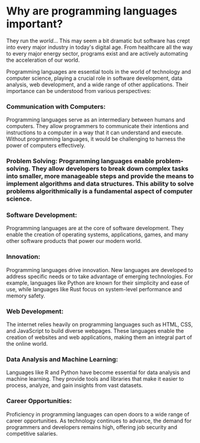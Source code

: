 # Why are programming languages important?

  They run the *world*... This may seem a bit dramatic but software has crept into every major industry in today's digital age. From healthcare all the way to every major energy sector, programs exist and are actively automating the acceleration of our world. 

  Programming languages are essential tools in the world of technology and computer science, playing a crucial role in software development, data analysis, web development, and a wide range of other applications. Their importance can be understood from various perspectives:

### **Communication with Computers:** 

  Programming languages serve as an intermediary between humans and computers. They allow programmers to communicate their intentions and instructions to a computer in a way that it can understand and execute. Without programming languages, it would be challenging to harness the power of computers effectively.

### **Problem Solving:** Programming languages enable problem-solving. They allow developers to break down complex tasks into smaller, more manageable steps and provide the means to implement algorithms and data structures. This ability to solve problems algorithmically is a fundamental aspect of computer science.

### **Software Development:** 
  Programming languages are at the core of software development. They enable the creation of operating systems, applications, games, and many other software products that power our modern world.

### **Innovation:** 
  Programming languages drive innovation. New languages are developed to address specific needs or to take advantage of emerging technologies. For example, languages like Python are known for their simplicity and ease of use, while languages like Rust focus on system-level performance and memory safety.

### **Web Development:** 
  The internet relies heavily on programming languages such as HTML, CSS, and JavaScript to build diverse webpages. These languages enable the creation of websites and web applications, making them an integral part of the online world.

### **Data Analysis and Machine Learning:** 
  Languages like R and Python have become essential for data analysis and machine learning. They provide tools and libraries that make it easier to process, analyze, and gain insights from vast datasets.

### **Career Opportunities:** 
  Proficiency in programming languages can open doors to a wide range of career opportunities. As technology continues to advance, the demand for programmers and developers remains high, offering job security and competitive salaries.


  

